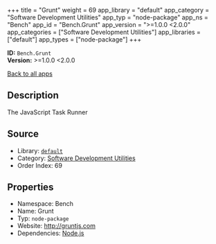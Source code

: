 ﻿+++
title = "Grunt"
weight = 69
app_library = "default"
app_category = "Software Development Utilities"
app_typ = "node-package"
app_ns = "Bench"
app_id = "Bench.Grunt"
app_version = ">=1.0.0 <2.0.0"
app_categories = ["Software Development Utilities"]
app_libraries = ["default"]
app_types = ["node-package"]
+++

**ID:** `Bench.Grunt`  
**Version:** >=1.0.0 <2.0.0  
<!--more-->

[Back to all apps](/apps/)

## Description
The JavaScript Task Runner

## Source

* Library: [`default`](/app_libraries/default)
* Category: [Software Development Utilities](/app_categories/software-development-utilities)
* Order Index: 69

## Properties

* Namespace: Bench
* Name: Grunt
* Typ: `node-package`
* Website: <http://gruntjs.com>
* Dependencies: [Node.js](/apps/Bench.Node)

